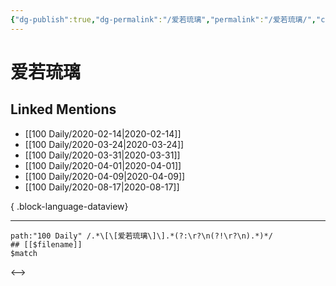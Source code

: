```yaml
---
{"dg-publish":true,"dg-permalink":"/爱若琉璃","permalink":"/爱若琉璃/","created":"2023-04-02T21:07:19.000+08:00","updated":"2023-08-24T18:14:45.924+08:00"}
---
```


# 爱若琉璃

## Linked Mentions
- [[100 Daily/2020-02-14\|2020-02-14]]
- [[100 Daily/2020-03-24\|2020-03-24]]
- [[100 Daily/2020-03-31\|2020-03-31]]
- [[100 Daily/2020-04-01\|2020-04-01]]
- [[100 Daily/2020-04-09\|2020-04-09]]
- [[100 Daily/2020-08-17\|2020-08-17]]

{ .block-language-dataview}

---

```expander
path:"100 Daily" /.*\[\[爱若琉璃\]\].*(?:\r?\n(?!\r?\n).*)*/
## [[$filename]]
$match
```

<-->